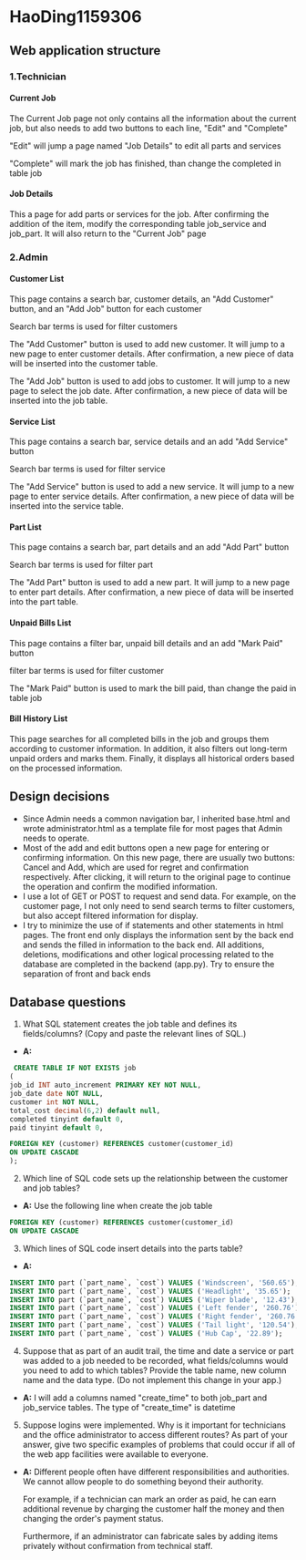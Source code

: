 # HaoDing1159306

## Web application structure

### 1.Technician

#### Current Job

The Current Job page not only contains all the information about the current job, but also needs to add two buttons to
each line, "Edit" and "Complete"

"Edit" will jump a page named "Job Details" to edit all parts and services

"Complete" will mark the job has finished, than change the completed in table job

#### Job Details

This a page for add parts or services for the job. After confirming the addition of the item, modify the corresponding
table job_service and job_part. It will also return to the "Current Job" page

### 2.Admin

#### Customer List

This page contains a search bar, customer details, an "Add Customer" button, and an "Add Job" button for each customer

Search bar terms is used for filter customers

The "Add Customer" button is used to add new customer. It will jump to a new page to enter customer details. After
confirmation, a new piece of data will be inserted into the customer table.

The "Add Job" button is used to add jobs to customer. It will jump to a new page to select the job date. After
confirmation, a new piece of data will be inserted into the job table.

#### Service List

This page contains a search bar, service details and an add "Add Service" button

Search bar terms is used for filter service

The "Add Service" button is used to add a new service. It will jump to a new page to enter service details. After
confirmation, a new piece of data will be inserted into the service table.

#### Part List

This page contains a search bar, part details and an add "Add Part" button

Search bar terms is used for filter part

The "Add Part" button is used to add a new part. It will jump to a new page to enter part details. After
confirmation, a new piece of data will be inserted into the part table.

#### Unpaid Bills List

This page contains a filter bar, unpaid bill details and an add "Mark Paid" button

filter bar terms is used for filter customer

The "Mark Paid" button is used to mark the bill paid, than change the paid in table job

#### Bill History List

This page searches for all completed bills in the job and groups them according to customer information. In addition, it
also filters out long-term unpaid orders and marks them. Finally, it displays all historical orders based on the
processed information.

## Design decisions

- Since Admin needs a common navigation bar, I inherited base.html and wrote administrator.html as a template file for
  most pages that Admin needs to operate.
- Most of the add and edit buttons open a new page for entering or confirming information. On this new page, there are
  usually two buttons: Cancel and Add, which are used for regret and confirmation respectively. After clicking, it will
  return to the original page to continue the operation and confirm the modified information.
- I use a lot of GET or POST to request and send data. For example, on the customer page, I not only need to send search
  terms to filter customers, but also accept filtered information for display.
- I try to minimize the use of if statements and other statements in html pages. The front end only displays the
  information sent by the back end and sends the filled in information to the back end. All additions, deletions,
  modifications and other logical processing related to the database are completed in the backend (app.py). Try to
  ensure the separation of front and back ends

## Database questions

1. What SQL statement creates the job table and defines its fields/columns? (Copy and paste the relevant lines of SQL.)

- **A:**

```sql
 CREATE TABLE IF NOT EXISTS job
(
job_id INT auto_increment PRIMARY KEY NOT NULL,
job_date date NOT NULL,
customer int NOT NULL,
total_cost decimal(6,2) default null,
completed tinyint default 0,
paid tinyint default 0,

FOREIGN KEY (customer) REFERENCES customer(customer_id)
ON UPDATE CASCADE
);
```

2. Which line of SQL code sets up the relationship between the customer and job tables?

- **A:** Use the following line when create the job table

```sql
FOREIGN KEY (customer) REFERENCES customer(customer_id)
ON UPDATE CASCADE
```

3. Which lines of SQL code insert details into the parts table?

- **A:**

```sql
INSERT INTO part (`part_name`, `cost`) VALUES ('Windscreen', '560.65');
INSERT INTO part (`part_name`, `cost`) VALUES ('Headlight', '35.65');
INSERT INTO part (`part_name`, `cost`) VALUES ('Wiper blade', '12.43');
INSERT INTO part (`part_name`, `cost`) VALUES ('Left fender', '260.76');
INSERT INTO part (`part_name`, `cost`) VALUES ('Right fender', '260.76');
INSERT INTO part (`part_name`, `cost`) VALUES ('Tail light', '120.54');
INSERT INTO part (`part_name`, `cost`) VALUES ('Hub Cap', '22.89');
```

4. Suppose that as part of an audit trail, the time and date a service or part was added to a job needed to be recorded,
   what fields/columns would you need to add to which tables? Provide the table name, new column name and the data
   type. (Do not implement this change in your app.)

- **A:** I will add a columns named "create_time" to both job_part and job_service tables. The type of "create_time" is
  datetime

5. Suppose logins were implemented. Why is it important for technicians and the office administrator to access different
   routes? As part of your answer, give two specific examples of problems that could occur if all of the web app
   facilities were available to everyone.

- **A:** Different people often have different responsibilities and authorities. We cannot allow people to do something
  beyond their authority.

  For example, if a technician can mark an order as paid, he can earn
  additional revenue by charging the customer half the money and then changing the order's payment status.

  Furthermore, if an administrator can fabricate sales by adding items privately without confirmation from technical
  staff.